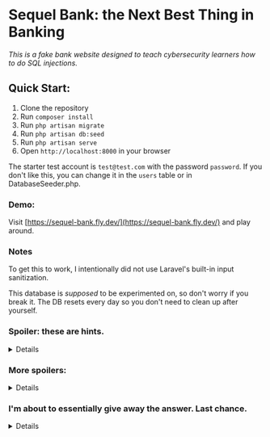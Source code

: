 # Sequel Bank: the Next Best Thing in Banking

_This is a fake bank website designed to teach cybersecurity learners how to do SQL injections._


## Quick Start:

1. Clone the repository
2. Run `composer install`
3. Run `php artisan migrate`
4. Run `php artisan db:seed`
5. Run `php artisan serve`
6. Open `http://localhost:8000` in your browser

The starter test account is `test@test.com` with the password `password`.
If you don't like this, you can change it in the `users` table or in DatabaseSeeder.php.

### Demo:

Visit [https://sequel-bank.fly.dev/](https://sequel-bank.fly.dev/) and play around.

### Notes

To get this to work, I intentionally did not use Laravel's built-in input sanitization.

<!-- feel free to use this code as you please -->

This database is *supposed* to be experimented on, so don't worry if you break it.
The DB resets every day so you don't need to clean up after yourself.


### Spoiler: these are hints.

<details>
    
1. Log in first. It's not on the first page.

2. Click around on the account page once you're logged in.

</details>



### More spoilers:

<details>
    
3. Pay attention to the URL as you click around.

</details>



### I'm about to essentially give away the answer. Last chance.

<details>    

4. Click the "View Account" Button and notice the URL change.

5. You can try adding things to the URL and re-entering as a way to submit the SQL injection.

6. Here's one sample URL injection: `/dashboard?account=1%20or%201=1`
    
</details>
